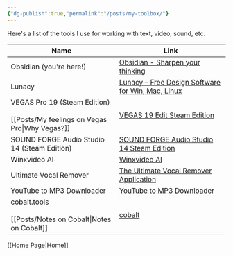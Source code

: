 ```yaml
---
{"dg-publish":true,"permalink":"/posts/my-toolbox/"}
---
```


Here's a list of the tools I use for working with text, video, sound, etc.

| Name                                                                         | Link                                                                                                                               |
| ---------------------------------------------------------------------------- | ---------------------------------------------------------------------------------------------------------------------------------- |
| Obsidian (you're here!)                                                      | [Obsidian - Sharpen your thinking](https://obsidian.md/)                                                                           |
| Lunacy                                                                       | [Lunacy – Free Design Software for Win, Mac, Linux](https://icons8.com/lunacy)                                                     |
| VEGAS Pro 19 (Steam Edition)<br><br>[[Posts/My feelings on Vegas Pro\|Why Vegas?]] | [VEGAS 19 Edit Steam Edition](https://store.steampowered.com/app/1698340/VEGAS_19_Edit_Steam_Edition/)                             |
| SOUND FORGE Audio Studio 14 (Steam Edition)                                  | [SOUND FORGE Audio Studio 14 Steam Edition](https://store.steampowered.com/app/1228510/SOUND_FORGE_Audio_Studio_14_Steam_Edition/) |
| Winxvideo AI                                                                 | [Winxvideo AI](https://www.winxdvd.com/winxvideo-ai/)                                                                              |
| Ultimate Vocal Remover                                                       | [The Ultimate Vocal Remover Application](https://ultimatevocalremover.com/)                                                        |
| YouTube to MP3 Downloader                                                    | [YouTube to MP3 Downloader](https://y2down.cc/ru/youtube-mp3.html)                                                                 |
| cobalt.tools<br><br>[[Posts/Notes on Cobalt\|Notes on Cobalt]]                                      | [cobalt](https://cobalt.tools/)                                                                                                    |


[[Home Page\|Home]]